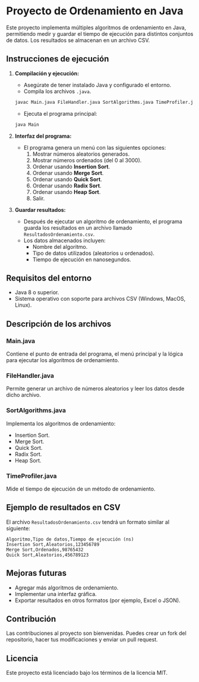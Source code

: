# Proyecto de Ordenamiento en Java

Este proyecto implementa múltiples algoritmos de ordenamiento en Java, permitiendo medir y guardar el tiempo de ejecución para distintos conjuntos de datos. Los resultados se almacenan en un archivo CSV.

## **Instrucciones de ejecución**

1. **Compilación y ejecución:**
   - Asegúrate de tener instalado Java y configurado el entorno.
   - Compila los archivos `.java`.
   ```bash
   javac Main.java FileHandler.java SortAlgorithms.java TimeProfiler.java
   ```
   - Ejecuta el programa principal:
   ```bash
   java Main
   ```

2. **Interfaz del programa:**
   - El programa genera un menú con las siguientes opciones:
     1. Mostrar números aleatorios generados.
     2. Mostrar números ordenados (del 0 al 3000).
     3. Ordenar usando **Insertion Sort**.
     4. Ordenar usando **Merge Sort**.
     5. Ordenar usando **Quick Sort**.
     6. Ordenar usando **Radix Sort**.
     7. Ordenar usando **Heap Sort**.
     8. Salir.

3. **Guardar resultados:**
   - Después de ejecutar un algoritmo de ordenamiento, el programa guarda los resultados en un archivo llamado `ResultadosOrdenamiento.csv`.
   - Los datos almacenados incluyen:
     - Nombre del algoritmo.
     - Tipo de datos utilizados (aleatorios u ordenados).
     - Tiempo de ejecución en nanosegundos.

## **Requisitos del entorno**

- Java 8 o superior.
- Sistema operativo con soporte para archivos CSV (Windows, MacOS, Linux).

## **Descripción de los archivos**

### **Main.java**
Contiene el punto de entrada del programa, el menú principal y la lógica para ejecutar los algoritmos de ordenamiento.

### **FileHandler.java**
Permite generar un archivo de números aleatorios y leer los datos desde dicho archivo.

### **SortAlgorithms.java**
Implementa los algoritmos de ordenamiento:
- Insertion Sort.
- Merge Sort.
- Quick Sort.
- Radix Sort.
- Heap Sort.

### **TimeProfiler.java**
Mide el tiempo de ejecución de un método de ordenamiento.

## **Ejemplo de resultados en CSV**

El archivo `ResultadosOrdenamiento.csv` tendrá un formato similar al siguiente:

```csv
Algoritmo,Tipo de datos,Tiempo de ejecución (ns)
Insertion Sort,Aleatorios,123456789
Merge Sort,Ordenados,98765432
Quick Sort,Aleatorios,456789123
```

## **Mejoras futuras**

- Agregar más algoritmos de ordenamiento.
- Implementar una interfaz gráfica.
- Exportar resultados en otros formatos (por ejemplo, Excel o JSON).

## **Contribución**

Las contribuciones al proyecto son bienvenidas. Puedes crear un fork del repositorio, hacer tus modificaciones y enviar un pull request.

## **Licencia**

Este proyecto está licenciado bajo los términos de la licencia MIT.

